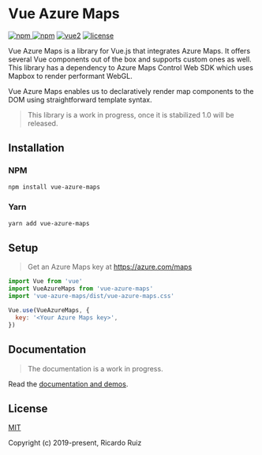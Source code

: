 # Vue Azure Maps

[![npm](https://img.shields.io/npm/v/vue-azure-maps.svg) ![npm](https://img.shields.io/npm/dm/vue-azure-maps.svg)](https://www.npmjs.com/package/vue-azure-maps) [![vue2](https://img.shields.io/badge/vue-2.x-brightgreen.svg)](https://vuejs.org/) [![license](https://img.shields.io/npm/l/vue-azure-maps.svg)](https://github.com/rickyruiz/vue-azure-maps/blob/master/LICENSE)

Vue Azure Maps is a library for Vue.js that integrates Azure Maps. It offers several Vue components out of the box and supports custom ones as well. This library has a dependency to Azure Maps Control Web SDK which uses Mapbox to render performant WebGL.

Vue Azure Maps enables us to declaratively render map components to the DOM using straightforward template syntax.

> This library is a work in progress, once it is stabilized 1.0 will be released.

## Installation

### NPM

```sh
npm install vue-azure-maps
```

### Yarn

```sh
yarn add vue-azure-maps
```

## Setup

> Get an Azure Maps key at <https://azure.com/maps>

```javascript
import Vue from 'vue'
import VueAzureMaps from 'vue-azure-maps'
import 'vue-azure-maps/dist/vue-azure-maps.css'

Vue.use(VueAzureMaps, {
  key: '<Your Azure Maps key>',
})
```

## Documentation

> The documentation is a work in progress.

Read the [documentation and demos](https://rickyruiz.github.io/vue-azure-maps/).

## License

[MIT](http://opensource.org/licenses/MIT)

Copyright (c) 2019-present, Ricardo Ruiz
